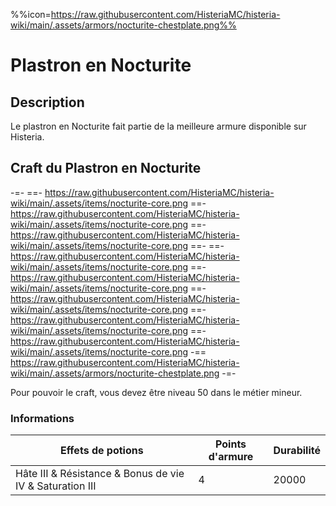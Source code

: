 %%icon=https://raw.githubusercontent.com/HisteriaMC/histeria-wiki/main/.assets/armors/nocturite-chestplate.png%%
# Plastron en Nocturite

## Description
Le plastron en Nocturite fait partie de la meilleure armure disponible sur Histeria.

## Craft du Plastron en Nocturite
-=-
 ==- https://raw.githubusercontent.com/HisteriaMC/histeria-wiki/main/.assets/items/nocturite-core.png
 ==- https://raw.githubusercontent.com/HisteriaMC/histeria-wiki/main/.assets/items/nocturite-core.png
 ==- https://raw.githubusercontent.com/HisteriaMC/histeria-wiki/main/.assets/items/nocturite-core.png
 ==- 
 ==- https://raw.githubusercontent.com/HisteriaMC/histeria-wiki/main/.assets/items/nocturite-core.png
 ==- https://raw.githubusercontent.com/HisteriaMC/histeria-wiki/main/.assets/items/nocturite-core.png
 ==- https://raw.githubusercontent.com/HisteriaMC/histeria-wiki/main/.assets/items/nocturite-core.png
 ==- https://raw.githubusercontent.com/HisteriaMC/histeria-wiki/main/.assets/items/nocturite-core.png
 ==- https://raw.githubusercontent.com/HisteriaMC/histeria-wiki/main/.assets/items/nocturite-core.png
 -== https://raw.githubusercontent.com/HisteriaMC/histeria-wiki/main/.assets/armors/nocturite-chestplate.png
-=-

Pour pouvoir le craft, vous devez être niveau 50 dans le métier mineur.

### Informations
| Effets de potions | Points d'armure | Durabilité |
| ----------------- |-----------------| ---------- |
| Hâte III & Résistance & Bonus de vie IV & Saturation III | 4 | 20000 |


